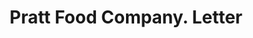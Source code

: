 ---
doi: 10.7916/D8960VP6
date_other: '1893'
date_other_textual: '1893'
form: correspondence
genre:
- Letters (correspondence)
name:
- Pratt Food Company
object_in_context_url: https://biggert.cul.columbia.edu/items/view/ave_biggert_01440
subject_hierarchical_geographic:
- Philadelphia, Pennsylvania, United States
subject_name:
- Pratt Food Company
title: Pratt Food Company. Letter
sort_title: Pratt Food Company. Letter
call_number: ave_biggert_01440
coordinates:
- 40.00944444444445,-75.13333333333334
pid: ave_biggert_01440
identifiers: ave_biggert_01440
thumbnail: https://derivativo-3.library.columbia.edu/iiif/2/ldpd:344765/full/!256,256/0/native.jpg
permalink: /biggert/ave_biggert_01440/
layout: iiif-image-page
---